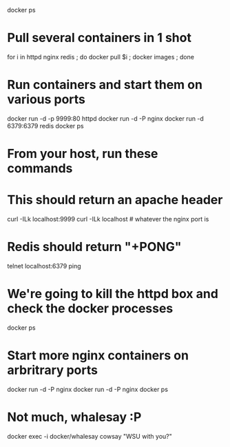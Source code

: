 docker ps


# Pull several containers in 1 shot
for i in httpd nginx redis ; do docker pull $i ; docker images ; done


# Run containers and start them on various ports
docker run -d -p 9999:80 httpd
docker run -d -P nginx
docker run -d 6379:6379 redis
docker ps


# From your host, run these commands
# This should return an apache header
curl -ILk localhost:9999
curl -ILk localhost # whatever the nginx port is
# Redis should return "+PONG"
telnet localhost:6379
    ping



# We're going to kill the httpd box and check the docker processes
docker ps

# Start more nginx containers on arbritrary ports
docker run -d -P nginx
docker run -d -P nginx
docker ps


# Not much, whalesay :P
docker exec -i docker/whalesay cowsay "WSU with you?"
